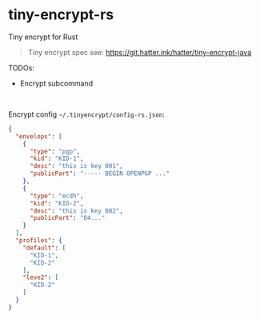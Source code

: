 # tiny-encrypt-rs

Tiny encrypt for Rust

> Tiny encrypt spec see: https://git.hatter.ink/hatter/tiny-encrypt-java

TODOs:

* Encrypt subcommand

<br>

Encrypt config `~/.tinyencrypt/config-rs.json`:

```json
{
  "envelops": [
    {
      "type": "pgp",
      "kid": "KID-1",
      "desc": "this is key 001",
      "publicPart": "----- BEGIN OPENPGP ..."
    },
    {
      "type": "ecdh",
      "kid": "KID-2",
      "desc": "this is key 002",
      "publicPart": "04..."
    }
  ],
  "profiles": {
    "default": [
      "KID-1",
      "KID-2"
    ],
    "leve2": [
      "KID-2"
    ]
  }
}
```
